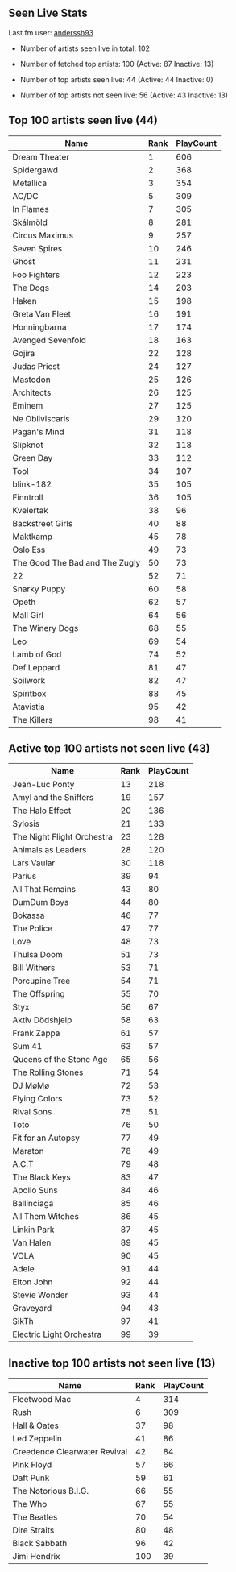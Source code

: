 ## Seen Live Stats

Last.fm user: [anderssh93](https://www.last.fm/user/anderssh93)

- Number of artists seen live in total: 102

- Number of fetched top artists: 100 (Active: 87 Inactive: 13)

- Number of top artists seen live: 44 (Active: 44 Inactive: 0)

- Number of top artists not seen live: 56 (Active: 43 Inactive: 13)

## Top 100 artists seen live (44)

Name                           | Rank | PlayCount
------------------------------ | ---- | ---------
Dream Theater                  | 1    | 606      
Spidergawd                     | 2    | 368      
Metallica                      | 3    | 354      
AC/DC                          | 5    | 309      
In Flames                      | 7    | 305      
Skálmöld                       | 8    | 281      
Circus Maximus                 | 9    | 257      
Seven Spires                   | 10   | 246      
Ghost                          | 11   | 231      
Foo Fighters                   | 12   | 223      
The Dogs                       | 14   | 203      
Haken                          | 15   | 198      
Greta Van Fleet                | 16   | 191      
Honningbarna                   | 17   | 174      
Avenged Sevenfold              | 18   | 163      
Gojira                         | 22   | 128      
Judas Priest                   | 24   | 127      
Mastodon                       | 25   | 126      
Architects                     | 26   | 125      
Eminem                         | 27   | 125      
Ne Obliviscaris                | 29   | 120      
Pagan's Mind                   | 31   | 118      
Slipknot                       | 32   | 118      
Green Day                      | 33   | 112      
Tool                           | 34   | 107      
blink-182                      | 35   | 105      
Finntroll                      | 36   | 105      
Kvelertak                      | 38   | 96       
Backstreet Girls               | 40   | 88       
Maktkamp                       | 45   | 78       
Oslo Ess                       | 49   | 73       
The Good The Bad and The Zugly | 50   | 73       
22                             | 52   | 71       
Snarky Puppy                   | 60   | 58       
Opeth                          | 62   | 57       
Mall Girl                      | 64   | 56       
The Winery Dogs                | 68   | 55       
Leo                            | 69   | 54       
Lamb of God                    | 74   | 52       
Def Leppard                    | 81   | 47       
Soilwork                       | 82   | 47       
Spiritbox                      | 88   | 45       
Atavistia                      | 95   | 42       
The Killers                    | 98   | 41       

## Active top 100 artists not seen live (43)

Name                       | Rank | PlayCount
-------------------------- | ---- | ---------
Jean-Luc Ponty             | 13   | 218      
Amyl and the Sniffers      | 19   | 157      
The Halo Effect            | 20   | 136      
Sylosis                    | 21   | 133      
The Night Flight Orchestra | 23   | 128      
Animals as Leaders         | 28   | 120      
Lars Vaular                | 30   | 118      
Parius                     | 39   | 94       
All That Remains           | 43   | 80       
DumDum Boys                | 44   | 80       
Bokassa                    | 46   | 77       
The Police                 | 47   | 77       
Love                       | 48   | 73       
Thulsa Doom                | 51   | 73       
Bill Withers               | 53   | 71       
Porcupine Tree             | 54   | 71       
The Offspring              | 55   | 70       
Styx                       | 56   | 67       
Aktiv Dödshjelp            | 58   | 63       
Frank Zappa                | 61   | 57       
Sum 41                     | 63   | 57       
Queens of the Stone Age    | 65   | 56       
The Rolling Stones         | 71   | 54       
DJ MøMø                    | 72   | 53       
Flying Colors              | 73   | 52       
Rival Sons                 | 75   | 51       
Toto                       | 76   | 50       
Fit for an Autopsy         | 77   | 49       
Maraton                    | 78   | 49       
A.C.T                      | 79   | 48       
The Black Keys             | 83   | 47       
Apollo Suns                | 84   | 46       
Ballinciaga                | 85   | 46       
All Them Witches           | 86   | 45       
Linkin Park                | 87   | 45       
Van Halen                  | 89   | 45       
VOLA                       | 90   | 45       
Adele                      | 91   | 44       
Elton John                 | 92   | 44       
Stevie Wonder              | 93   | 44       
Graveyard                  | 94   | 43       
SikTh                      | 97   | 41       
Electric Light Orchestra   | 99   | 39       

## Inactive top 100 artists not seen live (13)

Name                         | Rank | PlayCount
---------------------------- | ---- | ---------
Fleetwood Mac                | 4    | 314      
Rush                         | 6    | 309      
Hall & Oates                 | 37   | 98       
Led Zeppelin                 | 41   | 86       
Creedence Clearwater Revival | 42   | 84       
Pink Floyd                   | 57   | 66       
Daft Punk                    | 59   | 61       
The Notorious B.I.G.         | 66   | 55       
The Who                      | 67   | 55       
The Beatles                  | 70   | 54       
Dire Straits                 | 80   | 48       
Black Sabbath                | 96   | 42       
Jimi Hendrix                 | 100  | 39       
